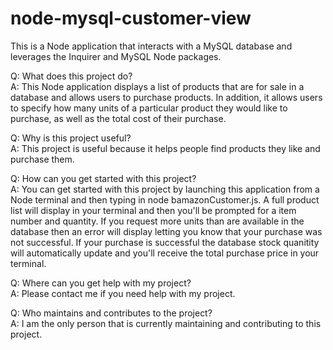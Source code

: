 # node-mysql-customer-view

This is a Node application that interacts with a MySQL database and leverages the Inquirer and MySQL Node packages.

Q: What does this project do?  
A: This Node application displays a list of products that are for sale in a database and allows users to purchase products. In addition, it allows users to specify how many units of a particular product they would like to purchase, as well as the total cost of their purchase. 

Q: Why is this project useful?  
A: This project is useful because it helps people find products they like and purchase them.  

Q: How can you get started with this project?  
A: You can get started with this project by launching this application from a Node terminal and then typing in node bamazonCustomer.js. A full product list will display in your terminal and then you'll be prompted for a item number and quantity. If you request more units than are available in the database then an error will display letting you know that your purchase was not successful. If your purchase is successful the database stock quanitity will automatically update and you'll receive the total purchase price in your terminal.

Q: Where can you get help with my project?  
A: Please contact me if you need help with my project.

Q: Who maintains and contributes to the project?  
A: I am the only person that is currently maintaining and contributing to this project.
